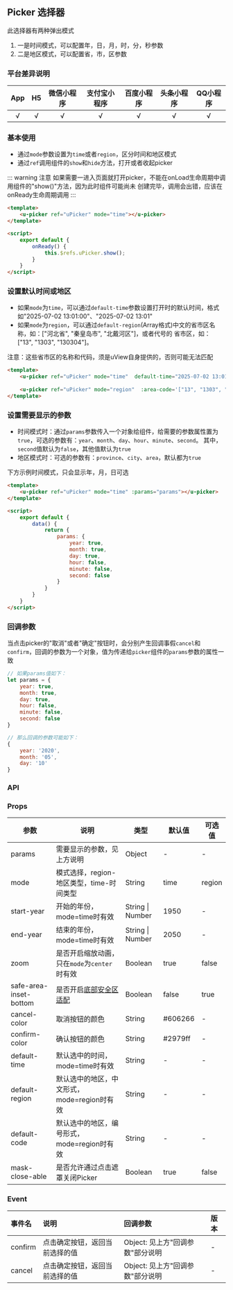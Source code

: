 ## Picker 选择器

此选择器有两种弹出模式

1. 一是时间模式，可以配置年，日，月，时，分，秒参数
2. 二是地区模式，可以配置省，市，区参数

### 平台差异说明

|App|H5|微信小程序|支付宝小程序|百度小程序|头条小程序|QQ小程序|
|:-:|:-:|:-:|:-:|:-:|:-:|:-:|
|√|√|√|√|√|√|√|

### 基本使用

- 通过`mode`参数设置为`time`或者`region`，区分时间和地区模式
- 通过`ref`调用组件的`show`和`hide`方法，打开或者收起picker

::: warning 注意
如果需要一进入页面就打开picker，不能在onLoad生命周期中调用组件的"show()"方法，因为此时组件可能尚未
创建完毕，调用会出错，应该在onReady生命周期调用
:::

```html
<template>
	<u-picker ref="uPicker" mode="time"></u-picker>
</template>

<script>
	export default {
		onReady() {
			this.$refs.uPicker.show();
		}
	}
</script>
```

### 设置默认时间或地区

- 如果`mode`为`time`，可以通过`default-time`参数设置打开时的默认时间，格式如"2025-07-02 13:01:00"、"2025-07-02 13:01"
- 如果`mode`为`region`，可以通过`default-region`(Array格式)中文的省市区名称，如：["河北省", "秦皇岛市", "北戴河区"]，或者代号的
省市区，如：["13", "1303", "130304"]。

注意：这些省市区的名称和代码，须是uView自身提供的，否则可能无法匹配

```html
<template>
	<u-picker ref="uPicker" mode="time"  default-time="2025-07-02 13:01"></u-picker>
	
	<u-picker ref="uPicker" mode="region"  :area-code='["13", "1303", "130304"]'></u-picker>
</template>
```

### 设置需要显示的参数

- 时间模式时：通过`params`参数传入一个对象给组件，给需要的参数属性置为`true`，可选的参数有：`year`、`month`、`day`、`hour`、`minute`、`second`。
其中，`second`值默认为`false`，其他值默认为`true`
- 地区模式时：可选的参数有：`province`、`city`、`area`，默认都为`true`

下方示例时间模式，只会显示年，月，日可选

```html
<template>
	<u-picker ref="uPicker" mode="time" :params="params"></u-picker>
</template>

<script>
	export default {
		data() {
			return {
				params: {
					year: true,
					month: true,
					day: true,
					hour: false,
					minute: false,
					second: false
				}
			}
		}
	}
</script>
```

### 回调参数

当点击picker的"取消"或者"确定"按钮时，会分别产生回调事假`cancel`和`confirm`，回调的参数为一个对象，值为传递给`picker`组件的`params`参数的属性一致

```js
// 如果params值如下：
let params = {
	year: true,
	month: true,
	day: true,
	hour: false,
	minute: false,
	second: false
}

// 那么回调的参数可能如下：
{
	year: '2020',
	month: '05',
	day: '10'
}
```

### API

### Props

| 参数          | 说明            | 类型            | 默认值             |  可选值   |
|-------------  |---------------- |---------------|------------------ |-------- |
| params | 需要显示的参数，见上方说明  | Object | - | - |
| mode | 模式选择，region-地区类型，time-时间类型  | String	 | time | region |
| start-year | 开始的年份，mode=time时有效 | String \| Number | 1950 | - |
| end-year | 结束的年份，mode=time时有效 | String \| Number | 2050 | - |
| zoom | 是否开启缩放动画，只在`mode`为`center`时有效  | Boolean | true | false |
| safe-area-inset-bottom | 是否开启[底部安全区适配](/guide/safeAreaInset.html#关于uview某些组件safe-area-inset参数的说明) | Boolean  | false | true |
| cancel-color | 取消按钮的颜色  | String | #606266 | - |
| confirm-color | 确认按钮的颜色  | String | #2979ff | - |
| default-time | 默认选中的时间，mode=time时有效  | String | - | - |
| default-region | 默认选中的地区，中文形式，mode=region时有效  | String | - | - |
| default-code | 默认选中的地区，编号形式，mode=region时有效  | String | - | - |
| mask-close-able | 是否允许通过点击遮罩关闭Picker  | Boolean | true | false |

### Event

|事件名|说明|回调参数|版本|
|:-|:-|:-|:-|
| confirm | 点击确定按钮，返回当前选择的值 | Object: 见上方"回调参数"部分说明 | - |
| cancel | 点击确定按钮，返回当前选择的值 | Object: 见上方"回调参数"部分说明 | - |
